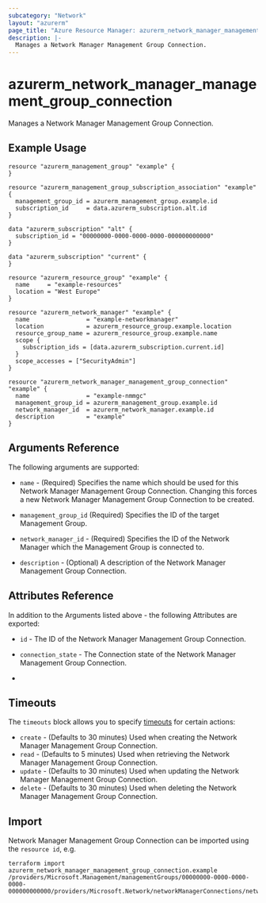 ```yaml
---
subcategory: "Network"
layout: "azurerm"
page_title: "Azure Resource Manager: azurerm_network_manager_management_group_connection"
description: |-
  Manages a Network Manager Management Group Connection.
---
```


# azurerm_network_manager_management_group_connection

Manages a Network Manager Management Group Connection.

## Example Usage

```hcl
resource "azurerm_management_group" "example" {
}

resource "azurerm_management_group_subscription_association" "example" {
  management_group_id = azurerm_management_group.example.id
  subscription_id     = data.azurerm_subscription.alt.id
}

data "azurerm_subscription" "alt" {
  subscription_id = "00000000-0000-0000-0000-000000000000"
}

data "azurerm_subscription" "current" {
}

resource "azurerm_resource_group" "example" {
  name     = "example-resources"
  location = "West Europe"
}

resource "azurerm_network_manager" "example" {
  name                = "example-networkmanager"
  location            = azurerm_resource_group.example.location
  resource_group_name = azurerm_resource_group.example.name
  scope {
    subscription_ids = [data.azurerm_subscription.current.id]
  }
  scope_accesses = ["SecurityAdmin"]
}

resource "azurerm_network_manager_management_group_connection" "example" {
  name                = "example-nmmgc"
  management_group_id = azurerm_management_group.example.id
  network_manager_id  = azurerm_network_manager.example.id
  description         = "example"
}
```

## Arguments Reference

The following arguments are supported:

* `name` - (Required) Specifies the name which should be used for this Network Manager Management Group Connection. Changing this forces a new Network Manager Management Group Connection to be created.

* `management_group_id` (Required) Specifies the ID of the target Management Group.

* `network_manager_id` - (Required) Specifies the ID of the Network Manager which the Management Group is connected to.

* `description` - (Optional) A description of the Network Manager Management Group Connection.


## Attributes Reference

In addition to the Arguments listed above - the following Attributes are exported:

* `id` - The ID of the Network Manager Management Group Connection.

* `connection_state` - The Connection state of the Network Manager Management Group Connection.
* 
## Timeouts

The `timeouts` block allows you to specify [timeouts](https://www.terraform.io/language/resources/syntax#operation-timeouts) for certain actions:

* `create` - (Defaults to 30 minutes) Used when creating the Network Manager Management Group Connection.
* `read` - (Defaults to 5 minutes) Used when retrieving the Network Manager Management Group Connection.
* `update` - (Defaults to 30 minutes) Used when updating the Network Manager Management Group Connection.
* `delete` - (Defaults to 30 minutes) Used when deleting the Network Manager Management Group Connection.

## Import

Network Manager Management Group Connection can be imported using the `resource id`, e.g.

```shell
terraform import azurerm_network_manager_management_group_connection.example /providers/Microsoft.Management/managementGroups/00000000-0000-0000-0000-000000000000/providers/Microsoft.Network/networkManagerConnections/networkManagerConnection1
```
